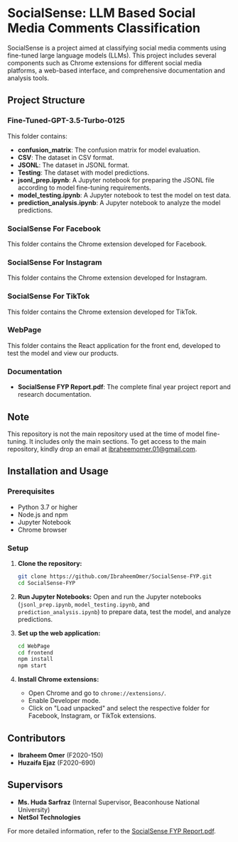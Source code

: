 # SocialSense: LLM Based Social Media Comments Classification

SocialSense is a project aimed at classifying social media comments using fine-tuned large language models (LLMs). This project includes several components such as Chrome extensions for different social media platforms, a web-based interface, and comprehensive documentation and analysis tools.

## Project Structure

### Fine-Tuned-GPT-3.5-Turbo-0125
This folder contains:
- **confusion_matrix**: The confusion matrix for model evaluation.
- **CSV**: The dataset in CSV format.
- **JSONL**: The dataset in JSONL format.
- **Testing**: The dataset with model predictions.
- **jsonl_prep.ipynb**: A Jupyter notebook for preparing the JSONL file according to model fine-tuning requirements.
- **model_testing.ipynb**: A Jupyter notebook to test the model on test data.
- **prediction_analysis.ipynb**: A Jupyter notebook to analyze the model predictions.

### SocialSense For Facebook
This folder contains the Chrome extension developed for Facebook.

### SocialSense For Instagram
This folder contains the Chrome extension developed for Instagram.

### SocialSense For TikTok
This folder contains the Chrome extension developed for TikTok.

### WebPage
This folder contains the React application for the front end, developed to test the model and view our products.

### Documentation
- **SocialSense FYP Report.pdf**: The complete final year project report and research documentation.

## Note
This repository is not the main repository used at the time of model fine-tuning. It includes only the main sections. To get access to the main repository, kindly drop an email at [ibraheemomer.01@gmail.com](mailto:ibraheemomer.01@gmail.com).

## Installation and Usage

### Prerequisites
- Python 3.7 or higher
- Node.js and npm
- Jupyter Notebook
- Chrome browser

### Setup

1. **Clone the repository:**
    ```sh
    git clone https://github.com/IbraheemOmer/SocialSense-FYP.git
    cd SocialSense-FYP
    ```

2. **Run Jupyter Notebooks:**
    Open and run the Jupyter notebooks (`jsonl_prep.ipynb`, `model_testing.ipynb`, and `prediction_analysis.ipynb`) to prepare data, test the model, and analyze predictions.

3. **Set up the web application:**
    ```sh
    cd WebPage
    cd frontend
    npm install
    npm start
    ```

5. **Install Chrome extensions:**
    - Open Chrome and go to `chrome://extensions/`.
    - Enable Developer mode.
    - Click on "Load unpacked" and select the respective folder for Facebook, Instagram, or TikTok extensions.

## Contributors
- **Ibraheem Omer** (F2020-150)
- **Huzaifa Ejaz** (F2020-690)

## Supervisors
- **Ms. Huda Sarfraz** (Internal Supervisor, Beaconhouse National University)
- **NetSol Technologies** 

For more detailed information, refer to the [SocialSense FYP Report.pdf](./SocialSense%20FYP%20Report.pdf).
